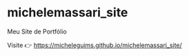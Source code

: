 # michelemassari_site
Meu Site de Portfólio

Visite 👉 https://micheleguims.github.io/michelemassari_site/
